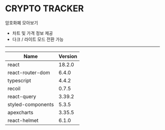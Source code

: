 # CRYPTO TRACKER

암호화폐 모아보기
- 차트 및 가격 정보 제공
- 다크 / 라이트 모드 전환 가능

----

| Name          | Version |
|-------------------|---------|
| react             | 18.2.0  |
| react-router-dom  | 6.4.0   |
| typescript        | 4.4.2   |
| recoil            | 0.7.5   |
| react-query       | 3.39.2  |
| styled-components | 5.3.5   |
| apexcharts        | 3.35.5  |
| react-helmet      | 6.1.0   |
